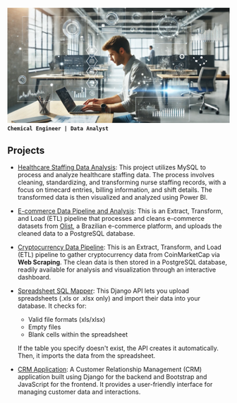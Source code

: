 !["data analyst"](data%20analyst%20image.png)
**`Chemical Engineer | Data Analyst`**

## Projects
- [Healthcare Staffing Data Analysis](https://github.com/johnfritzel/staffing-management): This project utilizes MySQL to process and analyze healthcare staffing data. The process involves cleaning, standardizing, and transforming nurse staffing records, with a focus on timecard entries, billing information, and shift details. The transformed data is then visualized and analyzed using Power BI.

- [E-commerce Data Pipeline and Analysis](https://github.com/johnfritzel/ecommerce-pipeline): This is an Extract, Transform, and Load (ETL) pipeline that processes and cleans e-commerce datasets from [Olist](https://www.kaggle.com/datasets/olistbr/brazilian-ecommerce/data), a Brazilian e-commerce platform, and uploads the cleaned data to a PostgreSQL database.
  
- [Cryptocurrency Data Pipeline](https://github.com/johnfritzel/crypto-etl): This is an Extract, Transform, and Load (ETL) pipeline to gather cryptocurrency data from CoinMarketCap via **Web Scraping**. The clean data is then stored in a PostgreSQL database, readily available for analysis and visualization through an interactive dashboard.

- [Spreadsheet SQL Mapper](https://github.com/johnfritzel/spreadsheet-sql-mapper): This Django API lets you upload spreadsheets (.xls or .xlsx only) and import their data into your database. It checks for:
  - Valid file formats (xls/xlsx)
  - Empty files
  - Blank cells within the spreadsheet
  <p>If the table you specify doesn't exist, the API creates it automatically. Then, it imports the data from the spreadsheet.</p>

- [CRM Application](https://github.com/johnfritzel/crm-application): A Customer Relationship Management (CRM) application built using Django for the backend and Bootstrap and JavaScript for the frontend. It provides a user-friendly interface for managing customer data and interactions.


